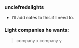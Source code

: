### unclefredslights

- I'll add notes to this if I need to. 

### Light companies he wants:
> company x
> company y
